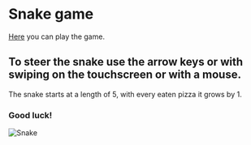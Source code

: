 # Snake game

[Here](https://ericzeller.github.io/snake) you can play the game.

## To steer the snake use the arrow keys or with swiping on the touchscreen or with a mouse.

The snake starts at a length of 5, with every eaten pizza it grows by 1.

### Good luck!

![Snake](https://raw.githubusercontent.com/Mariacristina88/Snake-game/master/img/snake.png)

